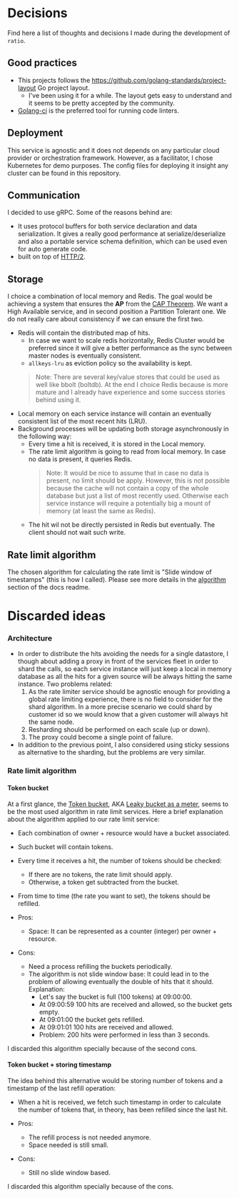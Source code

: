 # Decisions

Find here a list of thoughts and decisions I made during the development of `ratio`.

## Good practices
- This projects follows the https://github.com/golang-standards/project-layout Go project layout.
  - I've been using it for a while. The layout gets easy to understand and it seems to be pretty accepted by the community.
- [Golang-ci](https://github.com/golangci/golangci-lint) is the preferred tool for running code linters.

## Deployment
This service is agnostic and it does not depends on any particular cloud provider or orchestration framework. However, 
as a facilitator, I chose Kubernetes for demo purposes. The config files for deploying it insight any cluster 
can be found in this repository.

## Communication
I decided to use gRPC. Some of the reasons behind are:
- It uses protocol buffers for both service declaration and data serialization. It gives a really good performance at
  serialize/deserialize and also a portable service schema definition, which can be used even for auto generate code.
- built on top of [HTTP/2](https://medium.com/@factoryhr/http-2-the-difference-between-http-1-1-benefits-and-how-to-use-it-38094fa0e95b).
  
## Storage
I choice a combination of local memory and Redis. The goal would be achieving a system that ensures 
the **AP** from the [CAP Theorem](https://en.wikipedia.org/wiki/CAP_theorem). We want a High Available service, and 
in second position a Partition Tolerant one. We do not really care about consistency if we can ensure the first two. 
 
- Redis will contain the distributed map of hits. 
  - In case we want to scale redis horizontally, Redis Cluster would 
    be preferred since it will give a better performance as the sync between master nodes is eventually consistent.
  - `allkeys-lru` as eviction policy so the availability is kept. 
  > Note: There are several key/value stores that could be used as well like bbolt (boltdb). At the end I choice Redis 
  >  because is more mature and I already have experience and some success stories behind using it.
- Local memory on each service instance will contain an eventually consistent list of the most recent hits (LRU).
- Background processes will be updating both storage asynchronously in the following way:
  - Every time a hit is received, it is stored in the Local memory.
  - The rate limit algorithm is going to read from local memory. In case no data is present, it queries Redis.
    > Note: It would be nice to assume that in case no data is present, no limit should be apply. However, this is not possible
    > because the cache will not contain a copy of the whole database but just a list of most recently used. Otherwise each service
    > instance will require a potentially big a mount of memory (at least the same as Redis). 
  - The hit wil not be directly persisted in Redis but eventually. The client should not wait such write.

## Rate limit algorithm
The chosen algorithm for calculating the rate limit is "Slide window of timestamps" (this is how I called).
Please see more details in the [algorithm](README.md#algorithm) section of the docs readme.  
  
# Discarded ideas

### Architecture
- In order to distribute the hits avoiding the needs for a single datastore, I though about adding a proxy in front of
  the services fleet in order to shard the calls, so each service instance will just keep a local in memory database as 
  all the hits for a given source will be always hitting the same instance. Two problems related:
    1. As the rate limiter service should be agnostic enough for providing a 
      global rate limiting experience, there is no field to consider for the shard algorithm. In a more precise scenario we 
      could shard by customer id so we would know that a given customer will always hit the same node.
    2. Resharding should be performed on each scale (up or down). 
    3. The proxy could become a single point of failure.
- In addition to the previous point, I also considered using sticky sessions as alternative to the sharding, but the 
  problems are very similar.

### Rate limit algorithm

#### Token bucket
At a first glance, the [Token bucket](https://en.wikipedia.org/wiki/Token_bucket), AKA [Leaky bucket as a meter](https://en.wikipedia.org/wiki/Leaky_bucket#As_a_meter), seems to be the most used algorithm 
in rate limit services. Here a brief explanation about the algorithm applied to our rate limit service:

- Each combination of owner + resource would have a bucket associated.
- Such bucket will contain tokens.
- Every time it receives a hit, the number of tokens should be checked:
  - If there are no tokens, the rate limit should apply.
  - Otherwise, a token get subtracted from the bucket.
- From time to time (the rate you want to set), the tokens should be refilled.

- Pros:
  - Space: It can be represented as a counter (integer) per owner + resource.
- Cons:
  - Need a process refilling the buckets periodically.
  - The algorithm is not slide window base: It could lead in to the problem of allowing eventually the double of hits 
    that it should. Explanation:
    - Let's say the bucket is full (100 tokens) at 09:00:00. 
    - At 09:00:59 100 hits are received and allowed, so the bucket gets empty.
    - At 09:01:00 the bucket gets refilled.
    - At 09:01:01 100 hits are received and allowed. 
    - Problem: 200 hits were performed in less than 3 seconds. 
    
I discarded this algorithm specially because of the second cons.

#### Token bucket + storing timestamp
The idea behind this alternative would be storing number of tokens and a timestamp of the last refill operation:

- When a hit is received, we fetch such timestamp in order to calculate the number of tokens that, in theory, has 
  been refilled since the last hit.
  
- Pros:
  - The refill process is not needed anymore.
  - Space needed is still small.
- Cons:
  - Still no slide window based.

I discarded this algorithm specially because of the cons.